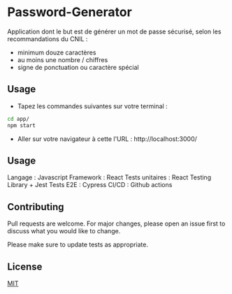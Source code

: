 # Password-Generator

Application dont le but est de générer un mot de passe sécurisé, selon les recommandations du CNIL :

- minimum douze caractères
- au moins une nombre / chiffres
- signe de ponctuation ou caractère spécial

## Usage

- Tapez les commandes suivantes sur votre terminal :

```bash
cd app/
npm start
```

- Aller sur votre navigateur à cette l'URL : http://localhost:3000/

## Usage

Langage : Javascript
Framework : React
Tests unitaires : React Testing Library + Jest
Tests E2E : Cypress
CI/CD : Github actions

## Contributing

Pull requests are welcome. For major changes, please open an issue first
to discuss what you would like to change.

Please make sure to update tests as appropriate.

## License

[MIT](https://choosealicense.com/licenses/mit/)
